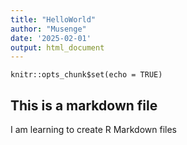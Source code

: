 ```yaml
---
title: "HelloWorld"
author: "Musenge"
date: '2025-02-01'
output: html_document
---
```


```{r setup, include=FALSE}
knitr::opts_chunk$set(echo = TRUE)
```

## This is a markdown file

I am learning to create R Markdown files



